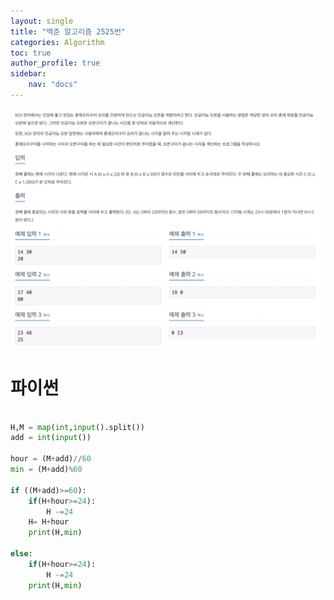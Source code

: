 ```yaml
---
layout: single
title: "백준 알고리즘 2525번"
categories: Algorithm
toc: true
author_profile: true
sidebar:
    nav: "docs"
---
```

![1](/images/2022-10-19-Algorithm/1.png)

# 파이썬
```python

H,M = map(int,input().split())
add = int(input())

hour = (M+add)//60
min = (M+add)%60

if ((M+add)>=60):
    if(H+hour>=24):
        H -=24
    H= H+hour
    print(H,min)

else:
    if(H+hour>=24):
        H -=24
    print(H,min)
